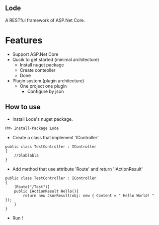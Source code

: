## Lode
A RESTful framework of ASP.Net Core.

# Features
* Support ASP.Net Core
* Qucik to get started (minimal architecture)
    - Install nuget package
    - Create conteoller
    - Done
* Plugin system (plugin architecture)
    - One project one plugin
        - Configure by json

## How to use
* Install Lode's nuget package.
```
PM> Install-Package Lode
```

* Create a class that implement 'IController'
```
public class TestController : IController
{
    //blablabla
}
```

* Add method that use attribute 'Route' and return 'IActionResult'
```
public class TestController : IController
{
    [Route("/Test")]
    public IActionResult Hello(){
        return new JsonResult(obj: new { Content = " Hello World! " });
    }
}
```

* Run !